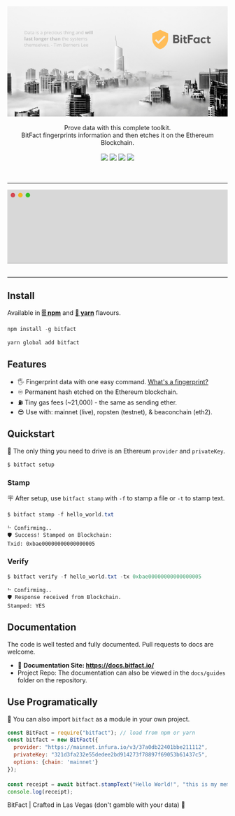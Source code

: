 <p align="center">
<img src="https://raw.githubusercontent.com/zachalam/BitFact/master/readme/header.png" alt="BitFact Header Image" title="BitFact" align="center" />
<br /><br />
Prove data with this complete toolkit. 
<br />
BitFact fingerprints information and then etches it on the Ethereum Blockchain.
<br /><br />
<img src="https://img.shields.io/github/issues/zachalam/BitFact" />
<img src="https://img.shields.io/github/license/zachalam/BitFact" />
<img src="https://img.shields.io/npm/v/bitfact" />
<img src="https://img.shields.io/bundlephobia/minzip/bitfact" />
<br /><br /><br />
</p>

___

<p align="center">
<img src="https://raw.githubusercontent.com/zachalam/BitFact/master/docs/images/bitfact_cli.gif" alt="BitFact in action demo" align="center" />
<br /><br />
</p>

---

## Install
Available in **[🗄️ npm](https://www.npmjs.com/package/bitfact)** and **[🧶 yarn](https://yarnpkg.com/package/bitfact)** flavours.
```java
npm install -g bitfact
```
```java
yarn global add bitfact
```

## Features
- 🖐️ Fingerprint data with one easy command. [What's a fingerprint?](https://en.wikipedia.org/wiki/Fingerprint_(computing))
- ♾️ Permanent hash etched on the Ethereum blockchain.
- ⛽ Tiny gas fees (~21,000) - the same as sending ether.
- 😎 Use with: mainnet (live), ropsten (testnet), & beaconchain (eth2).

## Quickstart
🚗 The only thing you need to drive is an Ethereum `provider` and `privateKey`. 
```java
$ bitfact setup
```
### Stamp
🪧 After setup, use `bitfact stamp` with `-f` to stamp a file or `-t` to stamp text.
```java
$ bitfact stamp -f hello_world.txt
```
```
⠓ Confirming..
🛡️ Success! Stamped on Blockchain:
Txid: 0xbae00000000000000005
```
### Verify
```java
$ bitfact verify -f hello_world.txt -tx 0xbae00000000000000005
```
```
⠓ Confirming..
🛡️ Response received from Blockchain.
Stamped: YES
```

## Documentation
The code is well tested and fully documented. Pull requests to docs are welcome.
- 📗 **Documentation Site: https://docs.bitfact.io/**
- Project Repo: The documentation can also be viewed in the `docs/guides` folder on the repository.

## Use Programatically
📜 You can also import `bitfact` as a module in your own project.
```javascript
const BitFact = require("bitfact"); // load from npm or yarn
const bitfact = new BitFact({ 
  provider: "https://mainnet.infura.io/v3/37a0db22401bbe211112",
  privateKey: "321d3fa232e55dedee2bd914273f78897f69053b61437c5",
  options: {chain: 'mainnet'}
});

const receipt = await bitfact.stampText("Hello World!", "this is my memo");
console.log(receipt);

```

BitFact | Crafted in Las Vegas (don't gamble with your data) 🎰
